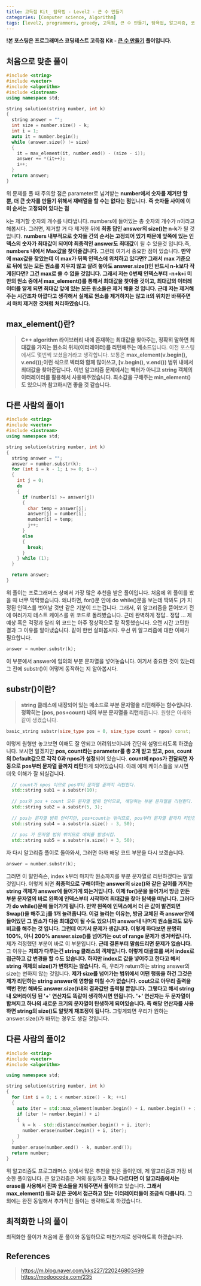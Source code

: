 ```yaml
---
title: 고득점 Kit_ 탐욕법 - Level2 - 큰 수 만들기
categories: [Computer science, Algorithm]
tags: [level2, programmers, greedy, 고득점, 큰 수 만들기, 탐욕법, 알고리즘, 코딩 테스트, 프로그래머스]
---
```


**!본 포스팅은 프로그래머스 코딩테스트 고득점 Kit - [큰 수 만들기](https://programmers.co.kr/learn/courses/30/lessons/42883) 풀이입니다.**

## 처음으로 맞춘 풀이
``` cpp
#include <string>
#include <vector>
#include <algorithm>
#include <iostream>
using namespace std;

string solution(string number, int k)
{
  string answer = "";
  int size = number.size() - k;
  int i = 1;
  auto it = number.begin();
  while (answer.size() != size)
  {
    it = max_element(it, number.end() - (size - i));
    answer += *(it++);
    i++;
  }
  return answer;
}
```
위 문제를 풀 때 주의할 점은 parameter로 넘겨받는 **number에서 숫자를 제거만 할 뿐, 더 큰 숫자를 만들기 위해서 재배열을 할 수는 없다는 점**입니다. **즉 숫자들 사이에 이미 순서는 고정되어 있다는 점**

k는 제거할 숫자의 개수를 나타냅니다. numbers에 들어있는 총 숫자의 개수가 n이라고 해봅시다. 그러면, 제거할 거 다 제거한 뒤에 **최종 답인 answer의 size()는 n-k**가 될 것입니다.
**numbers 내부적으로 숫자들 간의 순서는 고정되어 있기 때문에 앞쪽에 있는 인덱스의 숫자가 최대값이 되어야 최종적인 answer도 최대값**이 될 수 있을것 입니다.즉, **numbers 내에서 Max값을 찾아줄겁니다.** 그런데 여기서 중요한 점이 있습니다.
**만약에 max값을 찾았는데 이 max가 뒤쪽 인덱스에 위치하고 있다면? 그래서 max 기준으로 뒤에 있는 모든 원소를 지우지 않고 살려 놓아도 answer.size()인 반드시 n-k보다 작게된다면? 그건 max로 쓸 수 없을 것입니다. 그래서 저는 0번째 인덱스부터 -n+k+i 미만의 원소 중에서 max_element()를 통해서 최대값을 찾아줄 것이고, 최대값의 이터레이터를 알게 되면 최대값 앞에 있는 모든 원소들은 제거 해줄 것 입니다. 근데 저는 제거해주는 시간조차 아깝다고 생각해서 실제로 원소를 제거하지는 않고 it의 위치만 바꿔주면서 마치 제거한 것처럼 처리하였습니다.**

## max_element()란?
> **C++ algorithm 라이브러리 내에 존재하는 최대값을 찾아주는, 정확히 말하면 최대값을 가지는 원소의 위치(이터레이터)를 리턴해주는 메소드**입니다. 이전 포스팅에서도 몇번씩 보셨을거라고 생각합니다.
보통은 **max_element(v.begin(), v.end());이런 식으로 벡터와 함께 많이쓰고, [v.begin(), v.end()) 범위 내에서 최대값을 찾아준답니다.**
**이번 알고리즘 문제에서는 벡터가 아니고 string 객체의 이터레이터를 활용해서 사용해주었습니다.
최소값을 구해주는 min_element()도 있으니까 참고하시면 좋을 것 같습니다.**

## 다른 사람의 풀이1
``` cpp
#include <string>
#include <vector>
#include <iostream>
using namespace std;

string solution(string number, int k)
{
  string answer = "";
  answer = number.substr(k);
  for (int i = k - 1; i >= 0; i--)
  {
    int j = 0;
    do
    {
      if (number[i] >= answer[j])
      {
        char temp = answer[j];
        answer[j] = number[i];
        number[i] = temp;
        j++;
      }
      else
      {
        break;
      }
    } while (1);
  }

  return answer;
}
```

위 풀이는 프로그래머스 상에서 가장 많은 추천을 받은 풀이입니다. 처음에 위 풀이를 봤을 때 너무 막막했습니다. 왜냐하면, for()문 안에 do while()문을 보는데 딱봐도 j가 지정된 인덱스를 벗어날 것만 같은 기분이 드는겁니다. 그래서, 위 알고리즘을 뜯어보기 전에 여러가지 테스트 케이스를 위 코드로 돌려봤습니다. 근데 완벽하게 정답.. 정답 ... 제 예상 혹은 걱정과 달리 위 코드는 아주 정상적으로 잘 작동했습니다. 오랜 시간 고민한 결과 그 이유를 알아냈습니다. 같이 한번 살펴봅시다.
우선 위 알고리즘에 대한 이해가 필요합니다.
``` cpp
answer = number.substr(k);
```
이 부분에서 answer에 임의의 부분 문자열을 넣어놓습니다. 여기서 중요한 것이 있는데 그 전에 substr()이 어떻게 동작하는 지 알아봅시다.

## substr()이란?
> **string 클래스에 내장되어 있는 메소드로 부분 문자열을 리턴해주는 함수입니다. 
정확히는 [pos, pos+count) 내의 부분 문자열을 리턴**해줍니다. 원형은 아래와 같이 생겼습니다.
``` cpp
basic_string substr(size_type pos = 0, size_type count = npos) const;
```
이렇게 원형만 놓고보면 이해도 잘 안되고 어려워보이니까 간단히 설명드리도록 하겠습니다.
보시면 알겠지만 **pos, count라는 parameter를 총 2개 받고 있고, pos, count의 Default값으로 각각 0과 npos가 설정**되어 있습니다. **count에 npos가 전달되면 자동으로 pos부터 문자열 끝까지 리턴**하게 되어있습니다. 아래 예제 케이스들을 보시면 더욱 이해가 잘 되실겁니다.

``` cpp
  // count가 npos 이므로 pos부터 문자열 끝까지 리턴한다.
  std::string sub1 = a.substr(10);
  
  // pos와 pos + count 모두 문자열 범위 안이므로, 해당하는 부분 문자열을 리턴한다.
  std::string sub2 = a.substr(5, 3);
  
  // pos는 문자열 범위 안이지만, pos+count는 밖이므로, pos부터 문자열 끝까지 리턴한다.
  std::string sub4 = a.substr(a.size() - 3, 50);
  
  // pos 가 문자열 범위 밖이므로 예외를 발생시킴.
  std::string sub5 = a.substr(a.size() + 3, 50);
```

자 다시 알고리즘 풀이로 돌아와서, 그러면 아까 해당 코드 부분을 다시 보겠습니다.
``` cpp
answer = number.substr(k);
```
그러면 이 말인즉슨, index k부터 마지막 원소까지를 부분 문자열로 리턴하겠다는 말일 것입니다.
이렇게 되면 **최종적으로 구해야하는 answer의 size()와 같은 길이를 가지는 string 객체가 answer에 들어가게 되는거입니다.** **이제 for()문을 들어가서 방금 만든 부분 문자열의 바로 왼쪽에 인덱스부터 시작하여 최대값을 찾아 탐색을 떠납니다.** **그러다가 do while()문에 들어가게 됩니다. 만약 왼쪽에 인덱스에서 더 큰 값이 발견되면 Swap()을 해주고 j를 1개 늘려줍니다. 이걸 늘리는 이유는, 방금 교체된 즉 answer안에 들어있던 그 원소가 다음 최대값이 될 수도 있으니까 answer내 나머지 원소들과도 모두 비교를 해주는 것 입니다.** **그런데 여기서 문제가 생깁니다. 이렇게 하다보면 분명히 100%, 아니 200% answer.size()를 넘어가는 out of range 문제가 생겨버립니다.** 제가 걱정했던 부분이 바로 이 부분입니다. **근데 결론부터 말씀드리면 문제가 없습니다.**
그 이유는 **저희가 다루는건 string 클래스의 객체입니다. 이렇게 대괄호를 써서 index로 접근하고 값 변경을 할 수도 있습니다. 하지만 index로 값을 넣어주고 한다고 해서 string 객체의 size()가 변하지는 않습니다.** 즉, 우리가 return하는 string answer의 size는 변하지 않는 것입니다. **제가 size를 넘어가는 범위에서 어떤 행동을 하건 그것은 제가 리턴하는 string answer에 영향을 미칠 수가 없습니다. cout으로 아무리 출력을 백번 천번 해봐도 answer.size()내의 결과값만 출력될 뿐입니다.**
**그렇다고 해서 string 내 오버라이딩 된 '+' 연산자도 똑같이 생각하시면 안됩니다.** **'+' 연산자는 두 문자열이 합쳐지고 하나의 새로운 크기의 문자열이 탄생하게 되어있습니다. 즉 해당 연산자를 사용하면 string의 size()도 알맞게 재조정이 됩니다.** 그렇게되면 우리가 원하는 answer.size()가 바뀌는 경우도 생길 것입니다.

## 다른 사람의 풀이2
``` cpp
#include <string>
#include <vector>
#include <algorithm>

using namespace std;

string solution(string number, int k)
{
  for (int i = 0; i < number.size() - k; ++i)
  {
    auto iter = std::max_element(number.begin() + i, number.begin() + i + k + 1);
    if (iter != number.begin() + i)
    {
      k = k - std::distance(number.begin() + i, iter);
      number.erase(number.begin() + i, iter);
    }
  }
  number.erase(number.end() - k, number.end());
  return number;
}
```
위 알고리즘도 프로그래머스 상에서 많은 추천을 받은 풀이인데, 제 알고리즘과 가장 비슷한 풀이입니다. 큰 알고리즘은 거의 동일하고 **하나 다르다면 이 알고리즘에서는 erase를 사용해서 진짜 원소들을 지워주면서 풀이**하고 있습니다. **그래서 max_element() 등과 같은 곳에서 접근하고 있는 이터레이터들이 조금씩 다릅니다.** 그 외에는 완전 동일해서 추가적인 풀이는 생략하도록 하겠습니다.

## 최적화한 나의 풀이
최적화한 풀이가 처음에 푼 풀이와 동일하므로 마찬가지로 생략하도록 하겠습니다.

## References
> https://m.blog.naver.com/kks227/220246803499  
https://modoocode.com/235